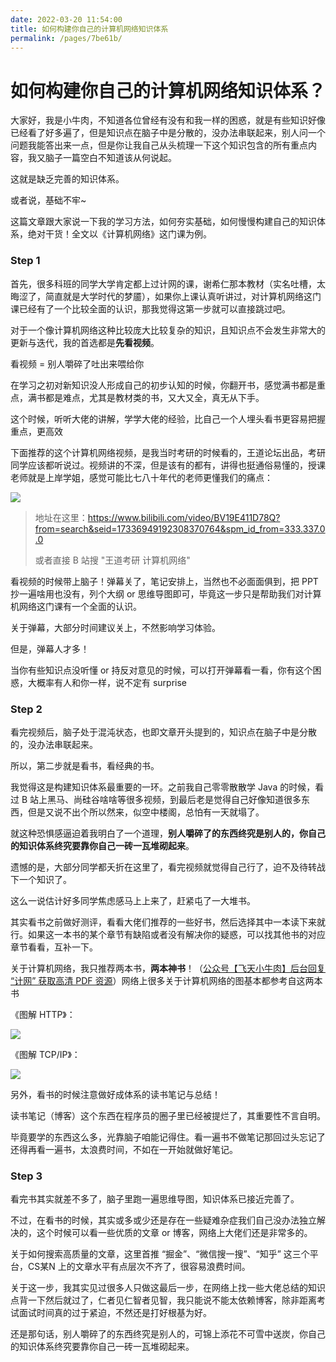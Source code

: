 ```yaml
---
date: 2022-03-20 11:54:00
title: 如何构建你自己的计算机网络知识体系
permalink: /pages/7be61b/
---
```

# 如何构建你自己的计算机网络知识体系？

大家好，我是小牛肉，不知道各位曾经有没有和我一样的困惑，就是有些知识好像已经看了好多遍了，但是知识点在脑子中是分散的，没办法串联起来，别人问一个问题我能答出来一点，但是你让我自己从头梳理一下这个知识包含的所有重点内容，我又脑子一篇空白不知道该从何说起。

这就是缺乏完善的知识体系。

或者说，基础不牢~

这篇文章跟大家说一下我的学习方法，如何夯实基础，如何慢慢构建自己的知识体系，绝对干货！全文以《计算机网络》这门课为例。

### Step 1

首先，很多科班的同学大学肯定都上过计网的课，谢希仁那本教材（实名吐槽，太晦涩了，简直就是大学时代的梦靥），如果你上课认真听讲过，对计算机网络这门课已经有了一个比较全面的认识，那我觉得这第一步就可以直接跳过吧。

对于一个像计算机网络这种比较庞大比较复杂的知识，且知识点不会发生非常大的更新与迭代，我的首选都是**先看视频**。

看视频 = 别人嚼碎了吐出来喂给你

在学习之初对新知识没人形成自己的初步认知的时候，你翻开书，感觉满书都是重点，满书都是难点，尤其是教材类的书，又大又全，真无从下手。

这个时候，听听大佬的讲解，学学大佬的经验，比自己一个人埋头看书更容易把握重点，更高效

下面推荐的这个计算机网络视频，是我当时考研的时候看的，王道论坛出品，考研同学应该都听说过。视频讲的不深，但是该有的都有，讲得也挺通俗易懂的，授课老师就是上岸学姐，感觉可能比七八十年代的老师更懂我们的痛点：

![](https://cs-wiki.oss-cn-shanghai.aliyuncs.com/img/20211023100532.png)

> 地址在这里：https://www.bilibili.com/video/BV19E411D78Q?from=search&seid=17336949192308370764&spm_id_from=333.337.0.0
>
> 或者直接 B 站搜 "王道考研 计算机网络"

看视频的时候带上脑子！弹幕关了，笔记安排上，当然也不必面面俱到，把 PPT 抄一遍啥用也没有，列个大纲 or 思维导图即可，毕竟这一步只是帮助我们对计算机网络这门课有一个全面的认识。

关于弹幕，大部分时间建议关上，不然影响学习体验。

但是，弹幕人才多！

当你有些知识点没听懂 or 持反对意见的时候，可以打开弹幕看一看，你有这个困惑，大概率有人和你一样，说不定有 surprise

### Step 2

看完视频后，脑子处于混沌状态，也即文章开头提到的，知识点在脑子中是分散的，没办法串联起来。

所以，第二步就是看书，看经典的书。

我觉得这是构建知识体系最重要的一环。之前我自己零零散散学 Java 的时候，看过 B 站上黑马、尚硅谷啥啥等很多视频，到最后老是觉得自己好像知道很多东西，但是又说不出个所以然来，似空中楼阁，总怕有一天就塌了。

就这种恐惧感逼迫着我明白了一个道理，**别人嚼碎了的东西终究是别人的，你自己的知识体系终究要靠你自己一砖一瓦堆砌起来**。

遗憾的是，大部分同学都夭折在这里了，看完视频就觉得自己行了，迫不及待转战下一个知识了。

这么一说估计好多同学焦虑感马上上来了，赶紧屯了一大堆书。

其实看书之前做好测评，看看大佬们推荐的一些好书，然后选择其中一本读下来就行。如果这一本书的某个章节有缺陷或者没有解决你的疑惑，可以找其他书的对应章节看看，互补一下。

关于计算机网络，我只推荐两本书，**两本神书**！（<u>公众号【飞天小牛肉】后台回复 “计网” 获取高清 PDF 资源</u>）网络上很多关于计算机网络的图基本都参考自这两本书

《图解 HTTP》：

![](https://cs-wiki.oss-cn-shanghai.aliyuncs.com/img/20211023104730.png)

《图解 TCP/IP》：

![](https://cs-wiki.oss-cn-shanghai.aliyuncs.com/img/20211023104740.png)

另外，看书的时候注意做好成体系的读书笔记与总结！

读书笔记（博客）这个东西在程序员的圈子里已经被提烂了，其重要性不言自明。

毕竟要学的东西这么多，光靠脑子咱能记得住。看一遍书不做笔记那回过头忘记了还得再看一遍书，太浪费时间，不如在一开始就做好笔记。

### Step 3

看完书其实就差不多了，脑子里跑一遍思维导图，知识体系已接近完善了。

不过，在看书的时候，其实或多或少还是存在一些疑难杂症我们自己没办法独立解决的，这个时候可以看一些优质的文章 or 博客，网络上大佬们还是非常多的。

关于如何搜索高质量的文章，这里首推 “掘金”、“微信搜一搜”、“知乎” 这三个平台，CS某N 上的文章水平有点层次不齐了，很容易浪费时间。

关于这一步，我其实见过很多人只做这最后一步，在网络上找一些大佬总结的知识点背一下然后就过了，仁者见仁智者见智，我只能说不能太依赖博客，除非距离考试面试时间真的过于紧迫，不然还是打好根基为好。

还是那句话，别人嚼碎了的东西终究是别人的，可锦上添花不可雪中送炭，你自己的知识体系终究要靠你自己一砖一瓦堆砌起来。

